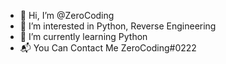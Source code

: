 - 👋 Hi, I’m @ZeroCoding
- 👀 I’m interested in Python, Reverse Engineering
- 🌱 I’m currently learning Python
- 📬 You Can Contact Me ZeroCoding#0222
